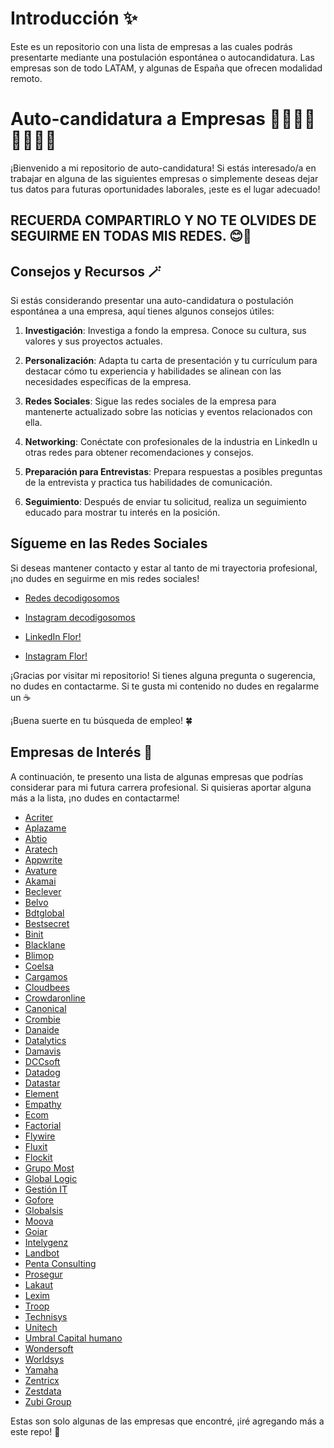 # Introducción ✨

Este es un repositorio con una lista de empresas a las cuales podrás presentarte mediante una postulación espontánea o autocandidatura. Las empresas son de todo LATAM, y algunas de España que ofrecen modalidad remoto.  

# Auto-candidatura a Empresas 🧑‍🎓👩‍🎓👩‍💻🧑‍💻

¡Bienvenido a mi repositorio de auto-candidatura! Si estás interesado/a en trabajar en alguna de las siguientes empresas o simplemente deseas dejar tus datos para futuras oportunidades laborales, ¡este es el lugar adecuado!

## RECUERDA COMPARTIRLO Y NO TE OLVIDES DE SEGUIRME EN TODAS MIS REDES. 😊🥳

## Consejos y Recursos 🪄

Si estás considerando presentar una auto-candidatura o postulación espontánea a una empresa, aquí tienes algunos consejos útiles:

1. **Investigación**: Investiga a fondo la empresa. Conoce su cultura, sus valores y sus proyectos actuales.

2. **Personalización**: Adapta tu carta de presentación y tu currículum para destacar cómo tu experiencia y habilidades se alinean con las necesidades específicas de la empresa.

3. **Redes Sociales**: Sigue las redes sociales de la empresa para mantenerte actualizado sobre las noticias y eventos relacionados con ella.

4. **Networking**: Conéctate con profesionales de la industria en LinkedIn u otras redes para obtener recomendaciones y consejos.

5. **Preparación para Entrevistas**: Prepara respuestas a posibles preguntas de la entrevista y practica tus habilidades de comunicación.

6. **Seguimiento**: Después de enviar tu solicitud, realiza un seguimiento educado para mostrar tu interés en la posición.

## Sígueme en las Redes Sociales

Si deseas mantener contacto y estar al tanto de mi trayectoria profesional, ¡no dudes en seguirme en mis redes sociales!

- [Redes decodigosomos](https://linktr.ee/decodigosomos)

- [Instagram decodigosomos](https://www.instagram.com/decodigosomos)

- [LinkedIn Flor!](https://www.linkedin.com/in/nievaflorencia)

- [Instagram Flor!](https://www.instagram.com/flore_n33)

¡Gracias por visitar mi repositorio! Si tienes alguna pregunta o sugerencia, no dudes en contactarme. Si te gusta mi contenido no dudes en regalarme un ☕

¡Buena suerte en tu búsqueda de empleo! 🍀


## Empresas de Interés 🎯

A continuación, te presento una lista de algunas empresas que podrías considerar para mi futura carrera profesional. Si quisieras aportar alguna más a la lista, ¡no dudes en contactarme!

- [Acriter](https://acriter.net/contacto/)
- [Aplazame](https://aplazame.com/trabaja-con-nosotros/)
- [Abtio](https://www.abtio.com/)
- [Aratech](https://aratech.viterbit.site/#list-jobs-container)
- [Appwrite](https://www.appwrite.careers/)
- [Avature](https://careers.avature.net/en_US/main/SearchJobs)
- [Akamai](https://akamaicareers.inflightcloud.com/search?searchable=%5B%5D&section=aka_ext)
- [Beclever](https://beclevercorp.com/es/)
- [Belvo](https://belvo.com/careers/)
- [Bdtglobal](https://bdtglobal.com/cultura.php)
- [Bestsecret](https://jobs.bestsecret.com/en/jobs.html)
- [Binit](https://binit.tech/en/careers/)
- [Blacklane](https://boards.greenhouse.io/blacklane)
- [Blimop](https://blimop.tech/busquedas-activas/)
- [Coelsa](https://coelsa.hiringroom.com/jobs)
- [Cargamos](https://www.cargamos.com/vacantes/)
- [Cloudbees](https://www.cloudbees.com/careers/job)
- [Crowdaronline](https://www.crowdaronline.com/#sumate)
- [Canonical](https://canonical.com/careers/all?location=emea&location=americas)
- [Crombie](https://crombie.dev/join/)
- [Danaide](https://danaide.com.ar/es/sumate-a-nuestro-equipo/)
- [Datalytics](https://www.datalytics.com/postulate/)
- [Damavis](https://damavis.com/es/jobs)
- [DCCsoft](https://www.dccsoft.com.ar/sumate/)
- [Datadog](https://careers.datadoghq.com/)
- [Datastar](https://www.datastar.com.ar/rrhh/)
- [Element](https://element.io/careers)
- [Empathy](https://empathy.co/company/careers/)
- [Ecom](https://ecom.com.ar/es/about)
- [Factorial](https://factorialhr.com/join-factorial)
- [Flywire](https://www.flywire.com/company/careers)
- [Fluxit](https://www.fluxitsoft.com/)
- [Flockit](https://www.flockit.com.ar/contacto.php)
- [Grupo Most](https://www.grupomost.com/busquedas-activas/)
- [Global Logic](https://www.globallogic.com/career-search-page/?keywords=&experience=&locations=&c=)
- [Gestión IT](https://gestionit.com.ar/rrhh/)
- [Gofore](https://gofore.com/en/careers/)
- [Globalsis](https://www.globalsis.com.ar/)
- [Moova](https://moova.factorialhr.com/#jobs)
- [Goiar](https://www.goiar.com/)
- [Intelygenz](https://recruitment.intelygenz.com/)
- [Landbot](https://jobs.landbot.io/)
- [Penta Consulting](https://pentaconsulting.com.ar/empresa/acerca-de-nosotros/)
- [Prosegur](https://www.prosegur.com/trabaja-con-nosotros)
- [Lakaut](https://www.lakaut.com.ar/)
- [Lexim](https://lexim.solutions/trabaja-con-nosotros/)
- [Troop](https://apply.workable.com/troop-1/)
- [Technisys](https://boards.greenhouse.io/technisyscareers) 
- [Unitech](https://www.unitech-corp.com/sumate/)
- [Umbral Capital humano](https://umbralcapitalhumano.hiringroom.com/jobs/get_vacancy/64dcd07055db0f013473ee4b?source=linkedinjobs )
- [Wondersoft](https://www.wondersoft.com.ar/contacto/)
- [Worldsys](https://worldsys.hiringroom.com/jobs/ )
- [Yamaha](https://yamana.tech/# )
- [Zentricx](https://zentricx.com/trabaja-con-nosotros/)
- [Zestdata](https://www.zestdata.net/work-with-us?lang=es )
- [Zubi Group](https://apply.workable.com/zubi-group/#jobs)

Estas son solo algunas de las empresas que encontré, ¡iré agregando más a este repo! 🌼
